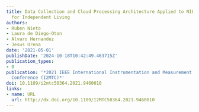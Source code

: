 ```yaml
---
title: Data Collection and Cloud Processing Architecture Applied to NILM Techniques
  for Independent Living
authors:
- Ruben Nieto
- Laura de Diego-Oton
- Alvaro Hernandez
- Jesus Urena
date: '2021-05-01'
publishDate: '2024-10-18T10:42:49.463715Z'
publication_types:
- 0
publication: '*2021 IEEE International Instrumentation and Measurement Technology
  Conference (I2MTC)*'
doi: 10.1109/i2mtc50364.2021.9460010
links:
- name: URL
  url: http://dx.doi.org/10.1109/I2MTC50364.2021.9460010
---
```

